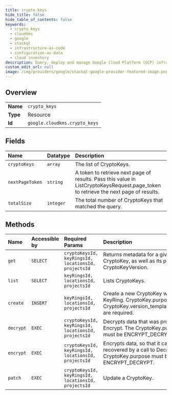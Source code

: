 ```yaml
---
title: crypto_keys
hide_title: false
hide_table_of_contents: false
keywords:
  - crypto_keys
  - cloudkms
  - google    
  - stackql
  - infrastructure-as-code
  - configuration-as-data
  - cloud inventory
description: Query, deploy and manage Google Cloud Platform (GCP) infrastructure and resources using SQL
custom_edit_url: null
image: /img/providers/google/stackql-google-provider-featured-image.png
---
```

  
    

## Overview
<table><tbody>
<tr><td><b>Name</b></td><td><code>crypto_keys</code></td></tr>
<tr><td><b>Type</b></td><td>Resource</td></tr>
<tr><td><b>Id</b></td><td><code>google.cloudkms.crypto_keys</code></td></tr>
</tbody></table>

## Fields
| Name | Datatype | Description |
|:-----|:---------|:------------|
| `cryptoKeys` | `array` | The list of CryptoKeys. |
| `nextPageToken` | `string` | A token to retrieve next page of results. Pass this value in ListCryptoKeysRequest.page_token to retrieve the next page of results. |
| `totalSize` | `integer` | The total number of CryptoKeys that matched the query. |
## Methods
| Name | Accessible by | Required Params | Description |
|:-----|:--------------|:----------------|:------------|
| `get` | `SELECT` | `cryptoKeysId, keyRingsId, locationsId, projectsId` | Returns metadata for a given CryptoKey, as well as its primary CryptoKeyVersion. |
| `list` | `SELECT` | `keyRingsId, locationsId, projectsId` | Lists CryptoKeys. |
| `create` | `INSERT` | `keyRingsId, locationsId, projectsId` | Create a new CryptoKey within a KeyRing. CryptoKey.purpose and CryptoKey.version_template.algorithm are required. |
| `decrypt` | `EXEC` | `cryptoKeysId, keyRingsId, locationsId, projectsId` | Decrypts data that was protected by Encrypt. The CryptoKey.purpose must be ENCRYPT_DECRYPT. |
| `encrypt` | `EXEC` | `cryptoKeysId, keyRingsId, locationsId, projectsId` | Encrypts data, so that it can only be recovered by a call to Decrypt. The CryptoKey.purpose must be ENCRYPT_DECRYPT. |
| `patch` | `EXEC` | `cryptoKeysId, keyRingsId, locationsId, projectsId` | Update a CryptoKey. |
